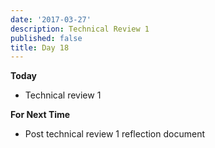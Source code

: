 ```yaml
---
date: '2017-03-27'
description: Technical Review 1
published: false
title: Day 18
---
```


**Today**

* Technical review 1

**For Next Time**

* Post technical review 1 reflection document

